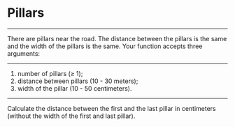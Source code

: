 # Pillars

---

There are pillars near the road. The distance between the pillars is the 
same and the width of the pillars is the same. Your function accepts three arguments:

---

1. number of pillars (≥ 1);
2. distance between pillars (10 - 30 meters);
3. width of the pillar (10 - 50 centimeters).

---

Calculate the distance between the first and the last pillar in centimeters 
(without the width of the first and last pillar).